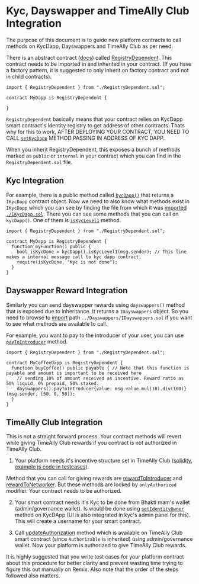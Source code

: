 # Kyc, Dayswapper and TimeAlly Club Integration

The purpose of this document is to guide new platform contracts to call methods on KycDapp, Dayswappers and TimeAlly Club as per need.

There is an abstract contract ([docs](https://docs.soliditylang.org/en/v0.7.4/contracts.html#abstract-contracts)) called 
[RegistryDependent](https://github.com/KMPARDS/esn-contracts/blob/master/contracts/ESN/KycDapp/RegistryDependent.sol). This contract 
needs to be imported in and inherited in your contract. (If you have a factory pattern, it is suggested to only inherit on factory 
contract and not in child contracts).

```solidity
import { RegistryDependent } from "./RegistryDependent.sol";

contract MyDapp is RegistryDependent {

}
```

`RegistryDependent` basically means that your contract relies on KycDapp smart contract's Identity registry to get address of 
other contracts. Thats why for this to work, AFTER DEPLOYING YOUR CONTRACT, YOU NEED TO CALL 
[`setKycDapp`](https://github.com/KMPARDS/esn-contracts/blob/master/contracts/ESN/KycDapp/RegistryDependent.sol#L20) METHOD PASSING IN
ADDRESS OF KYC DAPP.

When you inherit RegistryDependent, this exposes a bunch of methods marked as `public` or `internal` in your contract which 
you can find in the `RegistryDependent.sol` file.

## Kyc Integration

For example, there is a public method called [`kycDapp()`](https://github.com/KMPARDS/esn-contracts/blob/master/contracts/ESN/KycDapp/RegistryDependent.sol#L48) 
that returns a `IKycDapp` contract object. Now we need to also know what methods exist in `IKycDapp` which you can see by finding the file from which it was 
[imported `./IKycDapp.sol`](https://github.com/KMPARDS/esn-contracts/blob/master/contracts/ESN/KycDapp/RegistryDependent.sol#L5).
There you can see some methods that you can call on `kycDapp()`. One of them is 
[`isKycLevel1`](https://github.com/KMPARDS/esn-contracts/blob/master/contracts/ESN/KycDapp/IKycDapp.sol#L36)
method.

```solidity
import { RegistryDependent } from "./RegistryDependent.sol";

contract MyDapp is RegistryDependent {
  function myFunction() public {
    bool isKycDone = kycDapp().isKycLevel1(msg.sender); // This line makes a internal message call to kyc dapp contract.
    require(isKycDone, "Kyc is not done");
  }
}
```

## Dayswapper Reward Integration

Similarly you can send dayswapper rewards using `dayswappers()` method that is exposed due to inheritance. It returns a `IDayswappers` object.
So you need to browse to [import](https://github.com/KMPARDS/esn-contracts/blob/master/contracts/ESN/KycDapp/RegistryDependent.sol#L13) path 
`../Dayswappers/IDayswappers.sol` if you want to see what methods are available to call.

For example, you want to pay to the introducer of your user, you can use 
[`payToIntroducer`](https://github.com/KMPARDS/esn-contracts/blob/master/contracts/ESN/Dayswappers/IDayswappers.sol#L62) method.

```solidity
import { RegistryDependent } from "./RegistryDependent.sol";

contract MyCoffeeDapp is RegistryDependent {
  function buyCoffee() public payable { // Note that this function is payable and amount is important to be received here
    // sending 10% of amount received as incentive. Reward ratio as 50% liquid, 0% prepaid, 50% staked.
    dayswappers().payToIntroducer{value: msg.value.mul(10).div(100)}(msg.sender, [50, 0, 50]);
  }
}
```

## TimeAlly Club Integration

This is not a straight forward process. Your contract methods will revert while giving TimeAlly Club rewards if you contract
is not authorized in TimeAlly Club.

1. Your platform needs it's incentive structure set in TimeAlly Club ([solidity](https://github.com/KMPARDS/esn-contracts/blob/master/contracts/ESN/TimeAlly/Club/TimeAllyClub.sol#L70),
[example js code in testcases](https://github.com/KMPARDS/esn-contracts/blob/master/test/suites/Contracts/SetInitialValuesNext.test.ts#L143-L201)).

Method that you can call for giving rewards are [rewardToIntroducer](https://github.com/KMPARDS/esn-contracts/blob/master/contracts/ESN/TimeAlly/Club/TimeAllyClub.sol#L82)
and [rewardToNetworker](https://github.com/KMPARDS/esn-contracts/blob/master/contracts/ESN/TimeAlly/Club/TimeAllyClub.sol#L90). But these
methods are locked by `onlyAuthorized` modifier. Your contract needs to be authorized.

2. Your smart contract needs it's Kyc to be done from Bhakti mam's wallet (admin/governance wallet). Is would be done using 
[`setIdentityOwner`](https://github.com/KMPARDS/esn-contracts/blob/master/contracts/ESN/KycDapp/KycDapp.sol#L76) method on KycDApp 
(UI is also integrated in kyc's admin panel for this). This will create a username for your smart contract.

3. Call [updateAuthorization](https://github.com/KMPARDS/esn-contracts/blob/master/contracts/ESN/Governance/Authorizable.sol#L29-L33) method 
which is available on TimeAlly Club smart contract (since `Authorizable` is inherited) using admin/governance wallet. Now your platform is 
authorized to give TimeAlly Club rewards.

It is highly suggested that you write test cases for your platform contract about this procedure for better clarity and prevent 
wasting time trying to figure this out manually on Remix. Also note that the order of the steps followed also matters.
